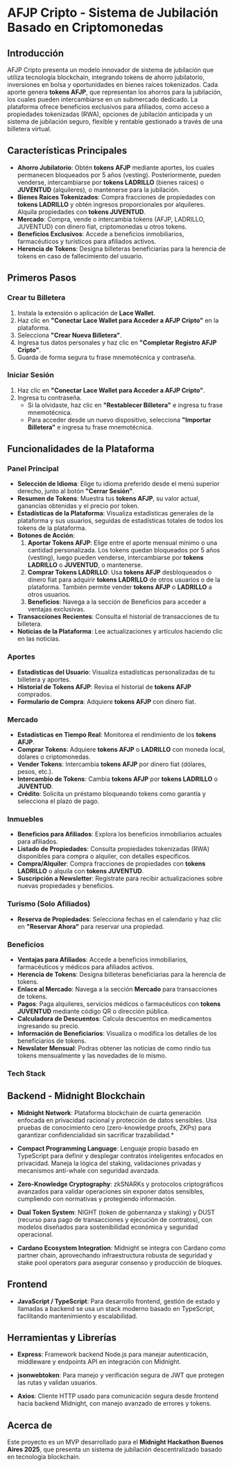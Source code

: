 # AFJP Cripto - Sistema de Jubilación Basado en Criptomonedas

## Introducción
AFJP Cripto presenta un modelo innovador de sistema de jubilación que utiliza tecnología blockchain, integrando tokens de ahorro jubilatorio, inversiones en bolsa y oportunidades en bienes raíces tokenizados. Cada aporte genera **tokens AFJP**, que representan los ahorros para la jubilación, los cuales pueden intercambiarse en un submercado dedicado. La plataforma ofrece beneficios exclusivos para afiliados, como acceso a propiedades tokenizadas (RWA), opciones de jubilación anticipada y un sistema de jubilación seguro, flexible y rentable gestionado a través de una billetera virtual.

## Características Principales
- **Ahorro Jubilatorio**: Obtén **tokens AFJP** mediante aportes, los cuales permanecen bloqueados por 5 años (vesting). Posteriormente, pueden venderse, intercambiarse por **tokens LADRILLO** (bienes raíces) o **JUVENTUD** (alquileres), o mantenerse para la jubilación.
- **Bienes Raíces Tokenizados**: Compra fracciones de propiedades con **tokens LADRILLO** y obtén ingresos proporcionales por alquileres. Alquila propiedades con **tokens JUVENTUD**.
- **Mercado**: Compra, vende o intercambia tokens (AFJP, LADRILLO, JUVENTUD) con dinero fiat, criptomonedas u otros tokens.
- **Beneficios Exclusivos**: Accede a beneficios inmobiliarios, farmacéuticos y turísticos para afiliados activos.
- **Herencia de Tokens**: Designa billeteras beneficiarias para la herencia de tokens en caso de fallecimiento del usuario.

## Primeros Pasos

### Crear tu Billetera
1. Instala la extensión o aplicación de **Lace Wallet**.
2. Haz clic en **"Conectar Lace Wallet para Acceder a AFJP Cripto"** en la plataforma.
3. Selecciona **"Crear Nueva Billetera"**.
4. Ingresa tus datos personales y haz clic en **"Completar Registro AFJP Cripto"**.
5. Guarda de forma segura tu frase mnemotécnica y contraseña.

### Iniciar Sesión
1. Haz clic en **"Conectar Lace Wallet para Acceder a AFJP Cripto"**.
2. Ingresa tu contraseña.
   - Si la olvidaste, haz clic en **"Restablecer Billetera"** e ingresa tu frase mnemotécnica.
   - Para acceder desde un nuevo dispositivo, selecciona **"Importar Billetera"** e ingresa tu frase mnemotécnica.

## Funcionalidades de la Plataforma

### Panel Principal
- **Selección de Idioma**: Elige tu idioma preferido desde el menú superior derecho, junto al botón **"Cerrar Sesión"**.
- **Resumen de Tokens**: Muestra tus **tokens AFJP**, su valor actual, ganancias obtenidas y el precio por token.
- **Estadísticas de la Plataforma**: Visualiza estadísticas generales de la plataforma y sus usuarios, seguidas de estadísticas totales de todos los tokens de la plataforma.
- **Botones de Acción**:
  1. **Aportar Tokens AFJP**: Elige entre el aporte mensual mínimo o una cantidad personalizada. Los tokens quedan bloqueados por 5 años (vesting), luego pueden venderse, intercambiarse por **tokens LADRILLO** o **JUVENTUD**, o mantenerse.
  2. **Comprar Tokens LADRILLO**: Usa **tokens AFJP** desbloqueados o dinero fiat para adquirir **tokens LADRILLO** de otros usuarios o de la plataforma. También permite vender **tokens AFJP** o **LADRILLO** a otros usuarios.
  3. **Beneficios**: Navega a la sección de Beneficios para acceder a ventajas exclusivas.
- **Transacciones Recientes**: Consulta el historial de transacciones de tu billetera.
- **Noticias de la Plataforma**: Lee actualizaciones y artículos haciendo clic en las noticias.

### Aportes
- **Estadísticas del Usuario**: Visualiza estadísticas personalizadas de tu billetera y aportes.
- **Historial de Tokens AFJP**: Revisa el historial de **tokens AFJP** comprados.
- **Formulario de Compra**: Adquiere **tokens AFJP** con dinero fiat.

### Mercado
- **Estadísticas en Tiempo Real**: Monitorea el rendimiento de los **tokens AFJP**.
- **Comprar Tokens**: Adquiere **tokens AFJP** o **LADRILLO** con moneda local, dólares o criptomonedas.
- **Vender Tokens**: Intercambia **tokens AFJP** por dinero fiat (dólares, pesos, etc.).
- **Intercambio de Tokens**: Cambia **tokens AFJP** por **tokens LADRILLO** o **JUVENTUD**.
- **Crédito**: Solicita un préstamo bloqueando tokens como garantía y selecciona el plazo de pago.

### Inmuebles
- **Beneficios para Afiliados**: Explora los beneficios inmobiliarios actuales para afiliados.
- **Listado de Propiedades**: Consulta propiedades tokenizadas (RWA) disponibles para compra o alquiler, con detalles específicos.
- **Compra/Alquiler**: Compra fracciones de propiedades con **tokens LADRILLO** o alquila con **tokens JUVENTUD**.
- **Suscripción a Newsletter**: Regístrate para recibir actualizaciones sobre nuevas propiedades y beneficios.

### Turismo (Solo Afiliados)
- **Reserva de Propiedades**: Selecciona fechas en el calendario y haz clic en **"Reservar Ahora"** para reservar una propiedad.

### Beneficios
- **Ventajas para Afiliados**: Accede a beneficios inmobiliarios, farmacéuticos y médicos para afiliados activos.
- **Herencia de Tokens**: Designa billeteras beneficiarias para la herencia de tokens.
- **Enlace al Mercado**: Navega a la sección **Mercado** para transacciones de tokens.
- **Pagos**: Paga alquileres, servicios médicos o farmacéuticos con **tokens JUVENTUD** mediante código QR o dirección pública.
- **Calculadora de Descuentos**: Calcula descuentos en medicamentos ingresando su precio.
- **Información de Beneficiarios**: Visualiza o modifica los detalles de los beneficiarios de tokens.
- **Newslater Mensual**: Podras obtener las noticias de como rindio tus tokens mensualmente y las novedades de lo mismo.

### Tech Stack
## Backend - Midnight Blockchain
- **Midnight Network**: Plataforma blockchain de cuarta generación enfocada en privacidad racional y protección de datos sensibles. Usa pruebas de conocimiento cero (zero-knowledge proofs, ZKPs) para garantizar confidencialidad sin sacrificar trazabilidad.*

- **Compact Programming Language**: Lenguaje propio basado en TypeScript para definir y desplegar contratos inteligentes enfocados en privacidad. Maneja la lógica del staking, validaciones privadas y mecanismos anti-whale con seguridad avanzada.

- **Zero-Knowledge Cryptography**: zkSNARKs y protocolos criptográficos avanzados para validar operaciones sin exponer datos sensibles, cumpliendo con normativas y protegiendo información.

- **Dual Token System**: NIGHT (token de gobernanza y staking) y DUST (recurso para pago de transacciones y ejecución de contratos), con modelos diseñados para sostenibilidad económica y seguridad operacional.

- **Cardano Ecosystem Integration**: Midnight se integra con Cardano como partner chain, aprovechando infraestructura robusta de seguridad y stake pool operators para asegurar consenso y producción de bloques.

## Frontend

- **JavaScript / TypeScript**: Para desarrollo frontend, gestión de estado y llamadas a backend se usa un stack moderno basado en TypeScript, facilitando mantenimiento y escalabilidad.

## Herramientas y Librerías
- **Express**: Framework backend Node.js para manejar autenticación, middleware y endpoints API en integración con Midnight.

- **jsonwebtoken**: Para manejo y verificación segura de JWT que protegen las rutas y validan usuarios.

- **Axios**: Cliente HTTP usado para comunicación segura desde frontend hacia backend Midnight, con manejo avanzado de errores y tokens.

## Acerca de
Este proyecto es un MVP desarrollado para el **Midnight Hackathon Buenos Aires 2025**, que presenta un sistema de jubilación descentralizado basado en tecnología blockchain.


